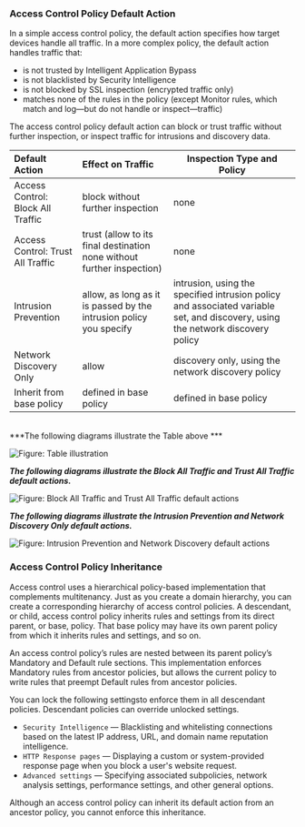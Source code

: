 ### Access Control Policy Default Action
In a simple access control policy, the default action specifies how target devices handle all traffic. In a more complex policy, the default action handles traffic that:
* is not trusted by Intelligent Application Bypass
* is not blacklisted by Security Intelligence
* is not blocked by SSL inspection (encrypted traffic only)
* matches none of the rules in the policy (except Monitor rules, which match and log—but do not handle
or inspect—traffic)

The access control policy default action can block or trust traffic without further inspection, or inspect traffic for intrusions and discovery data.

| Default Action                    | Effect on Traffic                                                      | Inspection Type and Policy                                                                                                     |
|:-----------------------------------|:------------------------------------------------------------------------|--------------------------------------------------------------------------------------------------------------------------------|
| Access Control: Block All Traffic | block without further inspection                                       | none                                                                                                                           |
| Access Control: Trust All Traffic | trust (allow to its final destination none without further inspection) | none                                                                                                                           |
| Intrusion Prevention              | allow, as long as it is passed by the intrusion policy you specify     | intrusion, using the specified intrusion policy and associated variable set, and discovery, using the network discovery policy |
| Network Discovery Only            | allow                                                                  | discovery only, using the network discovery policy                                                                             |
| Inherit from base policy          | defined in base policy                                                 | defined in base policy                                                                                                         |

<br>
***The following diagrams illustrate the Table above ***  

![Figure: Table illustration ](/posts/files/firepower-restapi-107/assets/images/image1.jpg)

***The following diagrams illustrate the Block All Traffic and Trust All Traffic default actions.***  

![Figure: Block All Traffic and Trust All Traffic default actions ](/posts/files/firepower-restapi-107/assets/images/image2.jpg)

***The following diagrams illustrate the Intrusion Prevention and Network Discovery Only default actions.***  

![Figure:  Intrusion Prevention and Network Discovery default actions ](/posts/files/firepower-restapi-107/assets/images/image3.jpg)

### Access Control Policy Inheritance
Access control uses a hierarchical policy-based implementation that complements multitenancy. Just as you
create a domain hierarchy, you can create a corresponding hierarchy of access control policies. A descendant,
or child, access control policy inherits rules and settings from its direct parent, or base, policy. That base
policy may have its own parent policy from which it inherits rules and settings, and so on.

An access control policy’s rules are nested between its parent policy’s Mandatory and Default rule sections.
This implementation enforces Mandatory rules from ancestor policies, but allows the current policy to write
rules that preempt Default rules from ancestor policies.

You can lock the following settingsto enforce them in all descendant policies. Descendant policies can override
unlocked settings.  
* `Security Intelligence` — Blacklisting and whitelisting connections based on the latest IP address, URL,
and domain name reputation intelligence.  
* `HTTP Response pages` — Displaying a custom or system-provided response page when you block a
user's website request.  
* `Advanced settings` — Specifying associated subpolicies, network analysis settings, performance settings,
and other general options.  

Although an access control policy can inherit its default action from an ancestor policy, you cannot enforce
this inheritance.  
